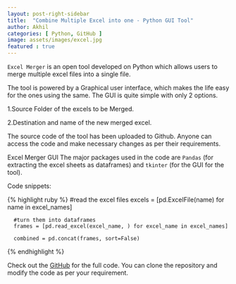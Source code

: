```yaml
---
layout: post-right-sidebar
title:  "Combine Multiple Excel into one - Python GUI Tool"
author: Akhil
categories: [ Python, GitHub ]
image: assets/images/excel.jpg
featured : true
---
```


`Excel Merger` is an open tool developed on Python which allows users to merge multiple excel files into a single file.

The tool is powered by a Graphical user interface, which makes the life easy for the ones using the same. The GUI is quite simple with only 2 options.

1.Source Folder of the excels to be Merged.

2.Destination and name of the new merged excel.

The source code of the tool has been uploaded to Github. Anyone can access the code and make necessary changes as per their requirements.


Excel Merger GUI
The major packages used in the code are `Pandas` (for extracting the excel sheets as dataframes) and `tkinter` (for the GUI for the tool).

Code snippets:

{% highlight ruby %}
      #read the excel files
      excels = [pd.ExcelFile(name) for name in excel_names]

      #turn them into dataframes
      frames = [pd.read_excel(excel_name, ) for excel_name in excel_names]

      combined = pd.concat(frames, sort=False)

{% endhighlight %}

Check out the [GitHub][jekyll-github] for the full code. You can clone the repository and modify the code as per your requirement.

[jekyll-github]: https://github.com/akhilgeo/ExcelMerger/blob/master/excelmerger.py
